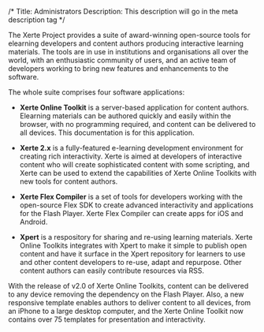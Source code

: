 /*
Title: Administrators
Description: This description will go in the meta description tag
*/


The Xerte Project provides a suite of award-winning open-source tools for elearning developers and content authors producing interactive learning materials. The tools are in use in institutions and organisations all over the world, with an enthusiastic community of users, and an active team of developers working to bring new features and enhancements to the software.

The whole suite comprises four software applications:

* **Xerte Online Toolkit** is a server-based application for content authors. Elearning materials can be authored quickly and easily within the browser, with no programming required, and content can be delivered to all devices. This documentation is for this application.

* **Xerte 2.x** is a fully-featured e-learning development environment for creating rich interactivity. Xerte is aimed at developers of interactive content who will create sophisticated content with some scripting, and Xerte can be used to extend the capabilities of Xerte Online Toolkits with new tools for content authors.

* **Xerte Flex Compiler**  is a set of tools for developers working with the open-source Flex SDK to create advanced interactivity and applications for the Flash Player. Xerte Flex Compiler can create apps for iOS and Android.

* **Xpert** is a respository for sharing and re-using learning materials. Xerte Online Toolkits integrates with Xpert to make it simple to publish open content and have it surface in the Xpert repository for learners to use and other content developers to re-use, adapt and repurpose. Other content authors can easily contribute resources via RSS. 

With the release of v2.0 of Xerte Online Toolkits, content can be delivered to any device removing the dependency on the Flash Player. Also, a new responsive template enables authors to deliver content to all devices, from an iPhone to a large desktop computer, and the Xerte Online Toolkit now contains over 75 templates for presentation and interactivity.
